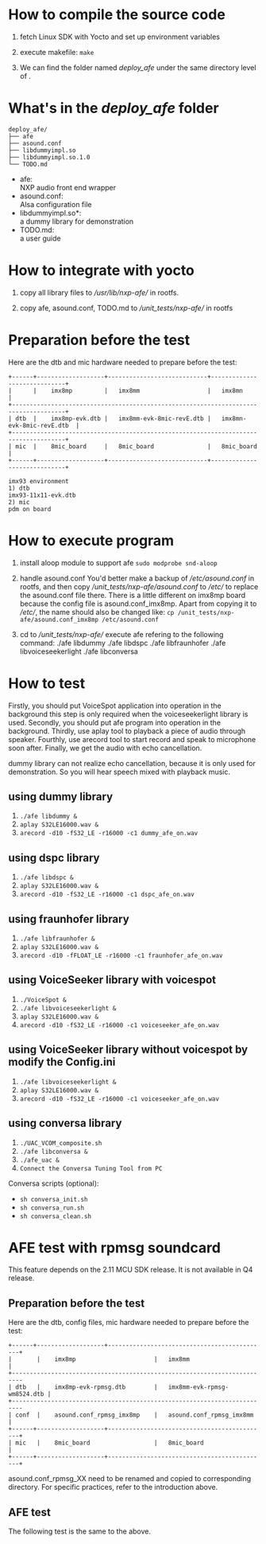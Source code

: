 # How to compile the source code

1. fetch Linux SDK with Yocto and set up environment variables
   
2. execute makefile: `make`

3. We can find the folder named *deploy_afe* under the same directory level of
<audio-front-end>.

# What's in the *deploy_afe* folder
```
deploy_afe/
├── afe
├── asound.conf
├── libdummyimpl.so
├── libdummyimpl.so.1.0
└── TODO.md
```
- afe:  
  NXP audio front end wrapper 
- asound.conf:  
  Alsa configuration file
- libdummyimpl.so*:  
  a dummy library for demonstration
- TODO.md:  
  a user guide

# How to integrate with yocto

1. copy all library files to */usr/lib/nxp-afe/* in rootfs.

2. copy afe, asound.conf, TODO.md to */unit_tests/nxp-afe/* in rootfs 

# Preparation before the test

Here are the dtb and mic hardware needed to prepare before the test:

```
+------+-------------------+----------------------------+-----------------------------+
|      |    imx8mp         |   imx8mm                   |   imx8mn                    |
+-------------------------------------------------------------------------------------+
| dtb  |    imx8mp-evk.dtb |   imx8mm-evk-8mic-revE.dtb |   imx8mn-evk-8mic-revE.dtb  |
+-------------------------------------------------------------------------------------+
| mic  |    8mic_board     |   8mic_board               |   8mic_board                |
+------+-------------------+----------------------------+-----------------------------+

imx93 environment
1) dtb
imx93-11x11-evk.dtb
2) mic
pdm on board
```

# How to execute program

1. install aloop module to support afe
`sudo modprobe snd-aloop`

2. handle asound.conf
You'd better make a backup of */etc/asound.conf* in rootfs, 
and then copy */unit_tests/nxp-afe/asound.conf* to */etc/* to replace 
the asound.conf file there. There is a little different on imx8mp board
because the config file is asound.conf_imx8mp. Apart from copying it to */etc/*, 
the name should also be changed like:
`cp /unit_tests/nxp-afe/asound.conf_imx8mp /etc/asound.conf`

3. cd to */unit_tests/nxp-afe/* execute afe refering to the following command:
./afe libdummy
./afe libdspc
./afe libfraunhofer
./afe libvoiceseekerlight
./afe libconversa

# How to test

Firstly, you should put VoiceSpot application into operation in the background
this step is only required when the voiceseekerlight library is used.
Secondly, you should put afe program into operation in the background.
Thirdly, use aplay tool to playback a piece of audio through speaker.
Fourthly, use arecord tool to start record and speak to microphone soon after.
Finally, we get the audio with echo cancellation.

dummy library can not realize echo cancellation, because it is only used for
demonstration. So you will hear speech mixed with playback music.

## using dummy library
1. `./afe libdummy &`
2. `aplay S32LE16000.wav &`
3. `arecord -d10 -fS32_LE -r16000 -c1 dummy_afe_on.wav`

## using dspc library
1. `./afe libdspc &`
2. `aplay S32LE16000.wav &`
3. `arecord -d10 -fS32_LE -r16000 -c1 dspc_afe_on.wav`

## using fraunhofer library
1. `./afe libfraunhofer &`
2. `aplay S32LE16000.wav &`
3. `arecord -d10 -fFLOAT_LE -r16000 -c1 fraunhofer_afe_on.wav`

## using VoiceSeeker library with voicespot
1. `./VoiceSpot &`
2. `./afe libvoiceseekerlight &`
3. `aplay S32LE16000.wav &`
4. `arecord -d10 -fS32_LE -r16000 -c1 voiceseeker_afe_on.wav`

## using VoiceSeeker library without voicespot by modify the Config.ini
1. `./afe libvoiceseekerlight &`
2. `aplay S32LE16000.wav &`
3. `arecord -d10 -fS32_LE -r16000 -c1 voiceseeker_afe_on.wav`

## using conversa library
1. `./UAC_VCOM_composite.sh`
2. `./afe libconversa &`
3. `./afe_uac &`
4. `Connect the Conversa Tuning Tool from PC`

Conversa scripts (optional):

- `sh conversa_init.sh`
- `sh conversa_run.sh`
- `sh conversa_clean.sh`

# AFE test with rpmsg soundcard
This feature depends on the 2.11 MCU SDK release. It is not available in Q4 release.

## Preparation before the test

Here are the dtb, config files, mic hardware needed to prepare before the test:

```
+------+-------------------+---------------------------------------------+
|       |    imx8mp                      |   imx8mm                      |
+-------------------------------------------------------------------------
| dtb   |    imx8mp-evk-rpmsg.dtb        |   imx8mm-evk-rpmsg-wm8524.dtb |
+-------------------------------------------------------------------------
| conf  |    asound.conf_rpmsg_imx8mp    |   asound.conf_rpmsg_imx8mm    |
+------+-------------------+---------------------------------------------+
| mic   |    8mic_board                  |   8mic_board                  |
+------+-------------------+---------------------------------------------+
```
asound.conf_rpmsg_XX need to be renamed and copied to corresponding directory.
For specific practices, refer to the introduction above.

## AFE test
The following test is the same to the above.
